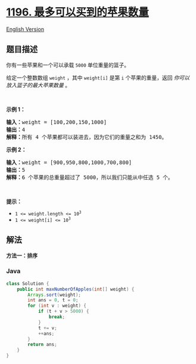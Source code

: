 # [1196. 最多可以买到的苹果数量](https://leetcode.cn/problems/how-many-apples-can-you-put-into-the-basket)

[English Version](/solution/1100-1199/1196.How%20Many%20Apples%20Can%20You%20Put%20into%20the%20Basket/README_EN.md)

## 题目描述

<p>你有一些苹果和一个可以承载 <code>5000</code> 单位重量的篮子。</p>

<p>给定一个整数数组 <code>weight</code> ，其中 <code>weight[i]</code> 是第 <code>i</code> 个苹果的重量，返回 <em>你可以放入篮子的最大苹果数量</em> 。</p>

<p>&nbsp;</p>

<p><strong>示例 1：</strong></p>

<pre>
<strong>输入：</strong>weight = [100,200,150,1000]
<strong>输出：</strong>4
<strong>解释：</strong>所有 4 个苹果都可以装进去，因为它们的重量之和为 1450。
</pre>

<p><strong>示例 2：</strong></p>

<pre>
<strong>输入：</strong>weight = [900,950,800,1000,700,800]
<strong>输出：</strong>5
<strong>解释：</strong>6 个苹果的总重量超过了 5000，所以我们只能从中任选 5 个。
</pre>

<p>&nbsp;</p>

<p><strong>提示：</strong></p>

<ul>
	<li><code>1 &lt;= weight.length &lt;= 10<sup>3</sup></code></li>
	<li><code>1 &lt;= weight[i] &lt;= 10<sup>3</sup></code></li>
</ul>

## 解法

**方法一：排序**

### **Java**

```java
class Solution {
    public int maxNumberOfApples(int[] weight) {
        Arrays.sort(weight);
        int ans = 0, t = 0;
        for (int v : weight) {
            if (t + v > 5000) {
                break;
            }
            t += v;
            ++ans;
        }
        return ans;
    }
}
```
